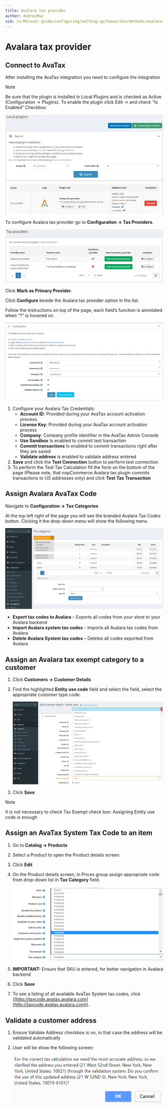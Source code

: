```yaml
---
title: Avalara tax provider
author: AndreiMaz
uid: ru-RU/user-guide/configuring/setting-up/taxes/tax/methods/avalara
---
```

# Avalara tax provider

## Connect to AvaTax

After installing the AvaTax integration you need to configure the integration

> [!NOTE]
> Be sure that the plugin is installed in Local Plugins and is checked as Active (Configuration → Plugins). To enable the
plugin click Edit  → and check “Is Enabled” Checkbox

![Local plugins](_static/avalara/local-plugins.png)

To configure Avalara tax provider go to **Configuration → Tax Providers**.

![Tax Providers](_static/avalara/tax-providers.png)

Click **Mark as Primary Provider**.

Click **Configure** beside the Avalara tax provider option in the list.

Follow the instructions on top of the page, each field’s function is annotated when “?” is hovered on.

![Configuration](_static/avalara/avalara-configuration.png)

1. Configure your Avalara Tax Credentials:
    * **Account ID**: Provided during your AvaTax account activation process.
    * **License Key**: Provided during your AvaTax account activation process
    * **Company**: Company profile identifier in the AvaTax Admin Console
    * **Use Sandbox** Is enabled to commit test transaction
    * **Commit transactions** Is enabled to commit transactions right after they are saved
    * **Validate address** is enabled to validate address entered
1. **Save** and click the **Test Connection** button to perform test connection
1. To perform the Test Tax Calculation fill the form on the bottom of the page (Please note, that nopCommerce
Avalara tax plugin commits transactions to US addresses only) and click **Test Tax Transaction**

## Assign Avalara AvaTax Code

Navigate to **Configuration → Tax Categories**

At the top left right of the page you will see the branded Avalara Tax Codes button. Clicking it the drop-down menu will
show the following menu

![Tax categoties](_static/avalara/tax-categories.png)

* **Export tax codes to Avalara** – Exports all codes from your store to your Avalara backend
* **Import Avalara system tax codes** – Imports all Avalara tax codes from Avalara
* **Delete Avalara System tax codes** – Deletes all codes exported from Avalara

## Assign an Avalara tax exempt category to a customer

1. Click **Customers → Customer Details**
1. Find the highlighted **Entity use code** field and select the field, select the appropriate customer type
code.

    ![Customer details](_static/avalara/customer-entity-use-code.png)
1. Click **Save**

> [!NOTE]
> It is not necessary to check Tax Exempt check box: Assigning Entity use code is enough

## Assign an AvaTax System Tax Code to an item

1. Go to **Catalog → Products**
1. Select a Product to open the Product details screen.
1. Click **Edit**
1. On the Product details screen, in Prices group assign appropriate code from drop-down list in **Tax Category** field.

    ![Product tax category](_static/avalara/product-tax-category.png)
1. **IMPORTANT:** Ensure that SKU is entered, for better navigation in Avalara backend
1. Click **Save**
1. To see a listing of all available AvaTax System tax codes, click ([http://taxcode.avatax.avalara.com](http://taxcode.avatax.avalara.com)).

## Validate a customer address

1. Ensure Validate Address checkbox is on, in that case the address will be validated automatically
1. User will be show the following screen:

    ![Validate address](_static/avalara/validate-customer-address.png)
